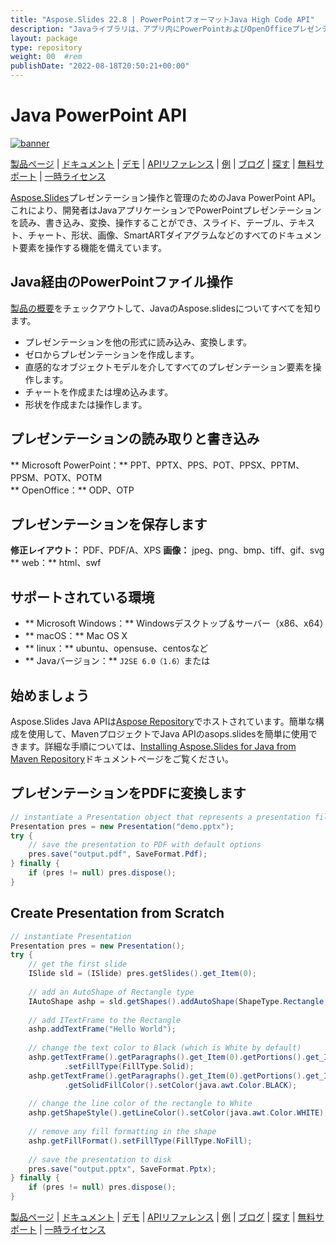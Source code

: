 ```yaml
---
title: "Aspose.Slides 22.8 | PowerPointフォーマットJava High Code API" 
description: "Javaライブラリは、アプリ内にPowerPointおよびOpenOfficeプレゼンテーション形式のサポートを追加します。スライド、形、チャート、オブジェクト、コントロールなどを使用します。" 
layout: package
type: repository
weight: 00	#rem
publishDate: "2022-08-18T20:50:21+00:00"
---
```


# Java PowerPoint API
[![banner](../aspose_slides-for-java-banner.png)](./)

[製品ページ](https://products.aspose.com/slides/java) | [ドキュメント](https://docs.aspose.com/slides/java/) | [デモ](https://products.aspose.app/slides/family) | [APIリファレンス](https://apireference.aspose.com/slides/java) | [例](https://github.com/aspose-slides/Aspose.Slides-for-Java) | [ブログ](https://blog.aspose.com/category/slides/) | [探す](https://search.aspose.com/) | [無料サポート](https://forum.aspose.com/c/slides) | [一時ライセンス](https://purchase.aspose.com/temporary-license)

[Aspose.Slides](https://products.aspose.com/slides/java)プレゼンテーション操作と管理のためのJava PowerPoint API。これにより、開発者はJavaアプリケーションでPowerPointプレゼンテーションを読み、書き込み、変換、操作することができ、スライド、テーブル、テキスト、チャート、形状、画像、SmartARTダイアグラムなどのすべてのドキュメント要素を操作する機能を備えています。

## Java経由のPowerPointファイル操作

[製品の概要](https://docs.aspose.com/slides/java/product-overview/)をチェックアウトして、JavaのAspose.slidesについてすべてを知ります。
 - プレゼンテーションを他の形式に読み込み、変換します。
 - ゼロからプレゼンテーションを作成します。
 - 直感的なオブジェクトモデルを介してすべてのプレゼンテーション要素を操作します。
 - チャートを作成または埋め込みます。
 - 形状を作成または操作します。

## プレゼンテーションの読み取りと書き込み
** Microsoft PowerPoint：** PPT、PPTX、PPS、POT、PPSX、PPTM、PPSM、POTX、POTM \
** OpenOffice：** ODP、OTP

## プレゼンテーションを保存します
**修正レイアウト：** PDF、PDF/A、XPS
**画像：** jpeg、png、bmp、tiff、gif、svg
** web：** html、swf

## サポートされている環境
 -  ** Microsoft Windows：** Windowsデスクトップ＆サーバー（x86、x64）
 -  ** macOS：** Mac OS X
 -  ** linux：** ubuntu、opensuse、centosなど
 -  ** Javaバージョン：** `J2SE 6.0（1.6）`または

## 始めましょう

Aspose.Slides Java APIは[Aspose Repository](https://repository.aspose.com/slides/)でホストされています。簡単な構成を使用して、MavenプロジェクトでJava APIのasops.slidesを簡単に使用できます。詳細な手順については、[Installing Aspose.Slides for Java from Maven Repository](https://docs.aspose.com/slides/java/installation/)ドキュメントページをご覧ください。

## プレゼンテーションをPDFに変換します

```java
// instantiate a Presentation object that represents a presentation file
Presentation pres = new Presentation("demo.pptx");
try {
    // save the presentation to PDF with default options
    pres.save("output.pdf", SaveFormat.Pdf);
} finally {
    if (pres != null) pres.dispose();
}
```

## Create Presentation from Scratch

```java
// instantiate Presentation
Presentation pres = new Presentation();
try {
    // get the first slide
    ISlide sld = (ISlide) pres.getSlides().get_Item(0);
    
    // add an AutoShape of Rectangle type
    IAutoShape ashp = sld.getShapes().addAutoShape(ShapeType.Rectangle, 150, 75, 150, 50);
    
    // add ITextFrame to the Rectangle
    ashp.addTextFrame("Hello World");
    
    // change the text color to Black (which is White by default)
    ashp.getTextFrame().getParagraphs().get_Item(0).getPortions().get_Item(0).getPortionFormat().getFillFormat()
            .setFillType(FillType.Solid);
    ashp.getTextFrame().getParagraphs().get_Item(0).getPortions().get_Item(0).getPortionFormat().getFillFormat()
            .getSolidFillColor().setColor(java.awt.Color.BLACK);
    
    // change the line color of the rectangle to White
    ashp.getShapeStyle().getLineColor().setColor(java.awt.Color.WHITE);
    
    // remove any fill formatting in the shape
    ashp.getFillFormat().setFillType(FillType.NoFill);
    
    // save the presentation to disk
    pres.save("output.pptx", SaveFormat.Pptx);
} finally {
    if (pres != null) pres.dispose();
}
```

[製品ページ](https://products.aspose.com/slides/java) | [ドキュメント](https://docs.aspose.com/slides/java/) | [デモ](https://products.aspose.app/slides/family) | [APIリファレンス](https://apireference.aspose.com/slides/java) | [例](https://github.com/aspose-slides/Aspose.Slides-for-Java) | [ブログ](https://blog.aspose.com/category/slides/) | [探す](https://search.aspose.com/) | [無料サポート](https://forum.aspose.com/c/slides) | [一時ライセンス](https://purchase.aspose.com/temporary-license)
